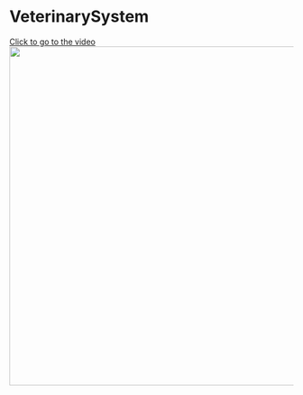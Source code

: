 # VeterinarySystem
<a href="https://youtu.be/zNmFu50wrYY">Click to go to the video</a> <br>
<img src="https://github.com/trzcinska-magdalena/VeterinarySystem/assets/109164652/ef3124d3-901c-4dd7-ad36-a4347b00d9d9" width="600">


